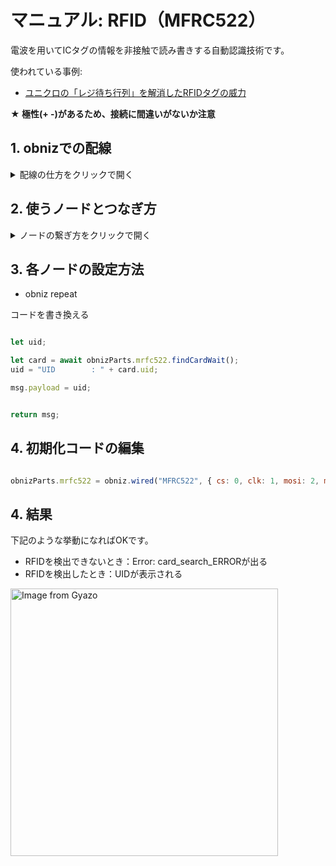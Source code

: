 # マニュアル: RFID（MFRC522）

電波を用いてICタグの情報を非接触で読み書きする自動認識技術です。

使われている事例: 
- [ユニクロの「レジ待ち行列」を解消したRFIDタグの威力](https://agenda-note.com/retail/detail/id=1294)

**★ 極性(+ -)があるため、接続に間違いがないか注意**

## 1. obnizでの配線

<details><summary>配線の仕方をクリックで開く</summary>

<a href="https://gyazo.com/6f793dd18a2eef8afb7d9f68a643ea0a"><img src="https://i.gyazo.com/6f793dd18a2eef8afb7d9f68a643ea0a.jpg" alt="Image from Gyazo" width="500"/></a>

| 電子パーツの脚         | obnizピン         | obniz pin settings         |
|--------------|---------------|---------------|
|  SDA |  obnizの0番    | cs    |
|  SCK  |   obnizの1番   | clk    |
|  MOSI  |   obnizの2番   | mosi     |
|  MISO  |   obnizの3番   | miso    |
|  IRQ |   obnizの4番   | -    |
|  GND  |   obnizの5番   | gnd    |
|  RST  |   obnizの6番   | rst    |
|  3.3V  |   obnizの7番   | vcc    |

</details>

## 2. 使うノードとつなぎ方

<details><summary>ノードの繋ぎ方をクリックで開く</summary>
- obniz repeat
- dedbug

<a href="https://gyazo.com/f12a5b25d4c360c7e545ededed17019e"><img src="https://i.gyazo.com/f12a5b25d4c360c7e545ededed17019e.png" alt="Image from Gyazo" width="520"/></a>

</details>


## 3. 各ノードの設定方法


- obniz repeat

コードを書き換える

```javascript

let uid;

let card = await obnizParts.mrfc522.findCardWait();
uid = "UID        : " + card.uid;

msg.payload = uid;


return msg;

```


## 4. 初期化コードの編集

```javascript

obnizParts.mrfc522 = obniz.wired("MFRC522", { cs: 0, clk: 1, mosi: 2, miso: 3, gnd: 5, rst: 6}); 

```

## 4. 結果

下記のような挙動になればOKです。

- RFIDを検出できないとき：Error: card_search_ERRORが出る
- RFIDを検出したとき：UIDが表示される

<a href="https://gyazo.com/e8eab5066df60e923f4d720864fe07dd"><img src="https://i.gyazo.com/e8eab5066df60e923f4d720864fe07dd.png" alt="Image from Gyazo" width="428"/></a>